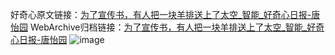 好奇心原文链接：[为了宣传书，有人把一块羊排送上了太空_智能_好奇心日报-唐怡园](https://www.qdaily.com/articles/3925.html)
WebArchive归档链接：[为了宣传书，有人把一块羊排送上了太空_智能_好奇心日报-唐怡园](http://web.archive.org/web/20190623153233/https://www.qdaily.com/articles/3925.html)
![image](http://ww3.sinaimg.cn/large/007d5XDply1g3vdkbcaz9j30u02pf4qp)